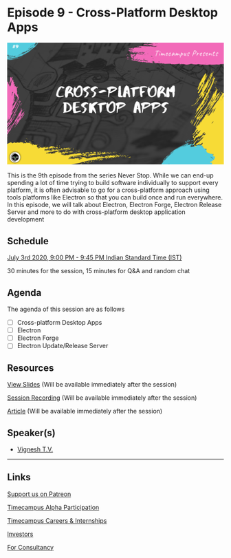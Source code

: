 # Episode 9 - Cross-Platform Desktop Apps

![](9-DesktopApps.png)

This is the 9th episode from the series Never Stop. While we can end-up spending a lot of time trying to build software individually to support every platform, it is often advisable to go for a cross-platform approach using tools platforms like Electron so that you can build once and run everywhere. In this episode, we will talk about Electron, Electron Forge, Electron Release Server and more to do with cross-platform desktop application development

## Schedule

[July 3rd 2020, 9:00 PM - 9:45 PM Indian Standard Time (IST)](https://calendar.google.com/event?action=TEMPLATE&tmeid=NTM4dm1lb2l2ZmxwMHV2OW9uZzlydmowNXQgdGltZWNhbXB1cy5jb21fM2hxNHB0a3MwbGUycm5kMGowMW82MDE0YWdAZw&tmsrc=timecampus.com_3hq4ptks0le2rnd0j01o6014ag%40group.calendar.google.com)

30 minutes for the session, 15 minutes for Q&A and random chat

## Agenda

The agenda of this session are as follows

- [ ] Cross-platform Desktop Apps
- [ ] Electron
- [ ] Electron Forge
- [ ] Electron Update/Release Server

## Resources

[View Slides](#) (Will be available immediately after the session)

[Session Recording](#) (Will be available immediately after the session)

[Article](#) (Will be available immediately after the session)

## Speaker(s)

- [Vignesh T.V.](http://tvvignesh.com/)

------------------------------------------

## Links

[Support us on Patreon](https://www.patreon.com/timecampus)

[Timecampus Alpha Participation](https://docs.google.com/forms/d/1-fHizPhuXqDKqFZ2ns7Ttl00mT13DtjsRbHE5KtpxXs/viewform)

[Timecampus Careers & Internships](https://docs.google.com/forms/d/1jHW-I5yjHl49itwoyM5xxYUao0X1fbnnoxJd78fS5u8/viewform)

[Investors](https://docs.google.com/forms/d/13jkHPdvqoMDNsyzpC8-Dbv0lai8bXOvOLIovey7hfUM/viewform)

[For Consultancy](https://docs.google.com/forms/d/e/1FAIpQLSeCb-Pu7Hcnh7oRvleRka2VW8EVZ6d8cNEccV7jKVmzhE6ilg/viewform)
